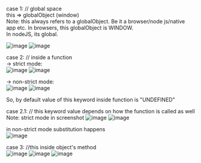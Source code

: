 case 1: // global space  
this => globalObject (window)  
Note: this always refers to a globalObject. Be it a browser/node js/native app etc. In browsers, this globalObject is WINDOW.  
In nodeJS, its global.  

![image](https://github.com/Gayathri229/JavaScript/assets/60467364/e019a8e2-ad7f-48af-bd76-5606a5ccec81)
![image](https://github.com/Gayathri229/JavaScript/assets/60467364/461b4436-0a6b-43b6-a38f-cf5016ba5350)


case 2: // inside a function  
-> strict mode:  
![image](https://github.com/Gayathri229/JavaScript/assets/60467364/7785a0d1-6248-46e5-81a4-6f646c906e7f)
![image](https://github.com/Gayathri229/JavaScript/assets/60467364/68654b36-a3e5-4e8c-8c3c-44dac6f978ab)

-> non-strict mode:  
![image](https://github.com/Gayathri229/JavaScript/assets/60467364/fa177e27-6f37-4665-8209-bd743dd42646)
![image](https://github.com/Gayathri229/JavaScript/assets/60467364/f112c22b-6469-413b-b002-33242964667f)

So, by default value of this keyword inside function is "UNDEFINED"


case 2.1: // this keyword value depends on how the function is called as well  
Note: strict mode in screenshot
![image](https://github.com/Gayathri229/JavaScript/assets/60467364/7d6ffbfa-9e6b-4505-be0d-521696935611)
![image](https://github.com/Gayathri229/JavaScript/assets/60467364/b790c033-a198-47a5-8097-0895545f91f5)  
  
in non-strict mode substitution happens  
![image](https://github.com/Gayathri229/JavaScript/assets/60467364/41c12efe-a1e1-4ac9-a6fa-19c4bd7bb195)  


case 3: //this inside object's method  
![image](https://github.com/Gayathri229/JavaScript/assets/60467364/6c3af4d5-afd6-426a-8c2c-6f15037cce58)
![image](https://github.com/Gayathri229/JavaScript/assets/60467364/c37e88fe-5157-4186-a578-349f3ea3841d)
![image](https://github.com/Gayathri229/JavaScript/assets/60467364/00c1c7ce-e1bb-4ba2-9a01-3a6d10dda840)



